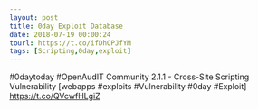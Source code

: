 ```yaml
---
layout: post
title: 0day Exploit Database
date: 2018-07-19 00:00:24
tourl: https://t.co/ifDhCPJfYM
tags: [Scripting,0day,exploit]
---
```

#0daytoday #OpenAudIT Community 2.1.1 - Cross-Site Scripting Vulnerability [webapps #exploits #Vulnerability #0day #Exploit] https://t.co/QVcwfHLgiZ